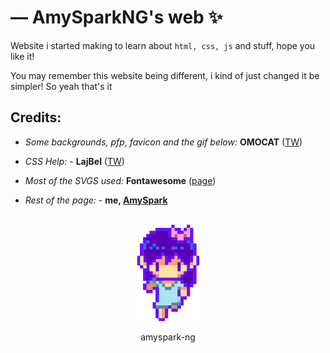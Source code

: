 ﻿# — AmySparkNG's web ✨

Website i started making to learn about `html, css, js` and stuff, hope you like it!

You may remember this website being different, i kind of just changed it be simpler! So yeah that's it

## Credits:

- _Some backgrounds, pfp, favicon and the gif below:_ **OMOCAT** ([TW](https://twitter.com/_omocat))

- _CSS Help:_ - **LajBel** ([TW](https://twitter.com/lajbel_land))

- _Most of the SVGS used:_ **Fontawesome** ([page](https://fontawesome.com/))

- _Rest of the page:_ - **me, [AmySpark](https://amySpark-ng.github.io)**

<br>

<div style="text-align: center;">

<a href="amyspark-ng.is-a.dev">
	<img style="width: 100px;" src="files/assets/aubrey-omori.gif">
</a>

<br>

amyspark-ng

</div>
